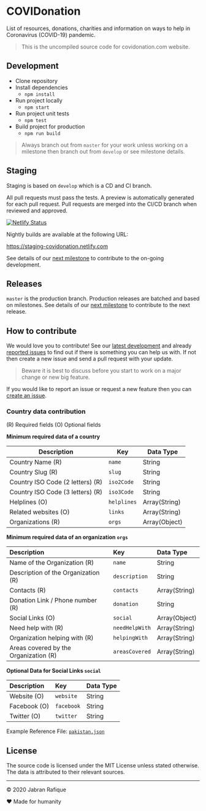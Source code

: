 # COVIDonation

List of resources, donations, charities and information on ways to help in Coronavirus (COVID-19) pandemic.

> This is the uncompiled source code for covidonation.com website.

## Development

- Clone repository
- Install dependencies
  - `npm install`
- Run project locally
  - `npm start`
- Run project unit tests
  - `npm test`
- Build project for production
  - `npm run build`

> Always branch out from `master` for your work unless working on a milestone then branch out from `develop` or see milestone details.

## Staging

Staging is based on `develop` which is a CD and CI branch.

All pull requests must pass the tests. A preview is automatically generated for each pull request. Pull requests are merged into the CI/CD branch when reviewed and approved.

[![Netlify Status](https://api.netlify.com/api/v1/badges/446db57e-b7d0-47bf-bdeb-b907aa1f17c5/deploy-status)](https://app.netlify.com/sites/covidonation/deploys)

Nightly builds are available at the following URL:

https://staging-covidonation.netlify.com

See details of our [next milestone](https://github.com/jabranr/covidonation/milestones) to contribute to the on-going development.

## Releases

`master` is the production branch. Production releases are batched and based on milestones. See details of our [next milestone](https://github.com/jabranr/covidonation/milestones) to contribute to the next release.

## How to contribute

We would love you to contribute! See our [latest development](https://github.com/jabranr/covidonation/milestones) and already [reported issues](https://github.com/jabranr/covidonation/issues) to find out if there is something you can help us with. If not then create a new issue and send a pull request with your update.

> Beware it is best to discuss before you start to work on a major change or new big feature.

If you would like to report an issue or request a new feature then you can [create an issue](https://github.com/jabranr/covidonation/issues).

### Country data contribution

(R) Required fields
(O) Optional fields

**Minimum required data of a country**

| Description                      | Key         | Data Type     |
| -------------------------------- | ----------- | ------------- |
| Country Name (R)                 | `name`      | String        |
| Country Slug (R)                 | `slug`      | String        |
| Country ISO Code (2 letters) (R) | `iso2Code`  | String        |
| Country ISO Code (3 letters) (R) | `iso3Code`  | String        |
| Helplines (O)                    | `helplines` | Array(String) |
| Related websites (O)             | `links`     | Array(String) |
| Organizations (R)                | `orgs`      | Array(Object) |

**Minimum required data of an organization `orgs`**

| Description                           | Key            | Data Type     |
| :------------------------------------ | :------------- | :------------ |
| Name of the Organization (R)          | `name`         | String        |
| Description of the Organization (R)   | `description`  | String        |
| Contacts (R)                          | `contacts`     | Array(String) |
| Donation Link / Phone number (R)      | `donation`     | String        |
| Social Links (O)                      | `social`       | Array(Object) |
| Need help with (R)                    | `needHelpWith` | Array(String) |
| Organization helping with (R)         | `helpingWith`  | Array(String) |
| Areas covered by the Organization (R) | `areasCovered` | Array(String) |

**Optional Data for Social Links `social`**

| Description  | Key        | Data Type |
| :----------- | :--------- | :-------- |
| Website (O)  | `website`  | String    |
| Facebook (O) | `facebook` | String    |
| Twitter (O)  | `twitter`  | String    |

Example Reference File: [`pakistan.json`](https://github.com/jabranr/covidonation/blob/master/src/assets/data/countries/pakistan.json)

## License

The source code is licensed under the MIT License unless stated otherwise. The data is attributed to their relevant sources.

---

&copy; 2020 Jabran Rafique

&hearts; Made for humanity

